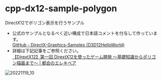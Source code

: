 # cpp-dx12-sample-polygon
DirectX12でポリゴン表示を行うサンプル
- 公式のサンプルとなるべく近い構成で日本語コメントを付与して作っています。<br><a href="https://github.com/microsoft/DirectX-Graphics-Samples/tree/master/Samples/Desktop/D3D12HelloWorld">GitHub - DirectX-Graphics-Samples (D3D12HelloWorld)</a>
- 詳細は下記記事をご参照ください。<br><a href="https://elekibear.com/20221119_01">【DirextX12】第一回 DirextX12を使ったゲーム開発 〜基礎知識からポリゴン描画まで〜 | 都会のエレキベア</a>

![20221119_10](https://user-images.githubusercontent.com/77447256/202903228-0519f3be-0859-4c02-94c6-9a9ab8759e6f.png)
